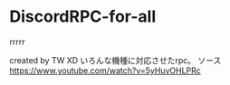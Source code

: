 # DiscordRPC-for-all
rrrrr

created by TW XD
いろんな機種に対応させたrpc。
ソース
https://www.youtube.com/watch?v=5yHuvOHLPRc
